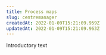 ```yaml
---
title: Process maps
slug: centremanager
createdAt: 2022-01-09T15:21:09.959Z
updatedAt: 2022-01-09T15:21:09.963Z
---
```

Introductory text
